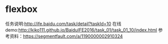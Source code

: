 # flexbox
任务说明:http://ife.baidu.com/task/detail?taskId=10
在线demo:http://kiko111.github.io/BaiduIFE2016/task_01/task_01_10/index.html
参考资料：https://segmentfault.com/a/1190000002910324
